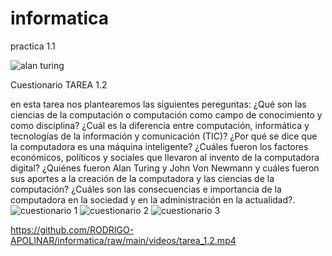 # informatica

practica 1.1

<img src="https://github.com/RODRIGO-APOLINAR/informatica/blob/main/im%C3%A1genes/alan%20turing.png?raw=true" alt="alan turing" width="PORCENTAJE DE ANCHO %100"/>


Cuestionario TAREA 1.2

en esta tarea nos plantearemos las siguientes pereguntas: ¿Qué son las ciencias de la computación o computación como campo de conocimiento y como disciplina?
¿Cuál es la diferencia entre computación, informática y tecnologías de la información y comunicación (TIC)? 
¿Por qué se dice que la computadora es una máquina inteligente? ¿Cuáles fueron los factores económicos, políticos y sociales que llevaron al invento de la computadora digital? 
¿Quiénes fueron Alan Turing y John Von Newmann y cuáles fueron sus aportes a la creación de la computadora y las ciencias de la computación?
¿Cuáles son las consecuencias e importancia de la computadora en la sociedad y en la administración en la actualidad?.
<img src="https://github.com/RODRIGO-APOLINAR/informatica/blob/main/im%C3%A1genes/cuestionario%201.jpg?raw=true" alt="cuestionario 1" width="PORCENTAJE DE ANCHO %100"/>
<img src="https://github.com/RODRIGO-APOLINAR/informatica/blob/main/im%C3%A1genes/cuestionario%202.jpg?raw=true" alt="cuestionario 2" width="PORCENTAJE DE ANCHO %100"/>
<img src="https://github.com/RODRIGO-APOLINAR/informatica/blob/main/im%C3%A1genes/cuestionario%203.jpg?raw=true" alt="cuestionario 3" width="PORCENTAJE DE ANCHO %100"/>




https://github.com/RODRIGO-APOLINAR/informatica/raw/main/videos/tarea_1.2.mp4

<vid src="https://github.com/RODRIGO-APOLINAR/informatica/raw/main/videos/tarea_1.2.mp4" alt="tarea_1.2" width="PORCENTAJE DE ANCHO %100"/>

